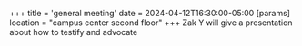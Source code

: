 +++
title = 'general meeting'
date = 2024-04-12T16:30:00-05:00
[params]
    location = "campus center second floor"
+++
Zak Y will give a presentation about how to testify and advocate